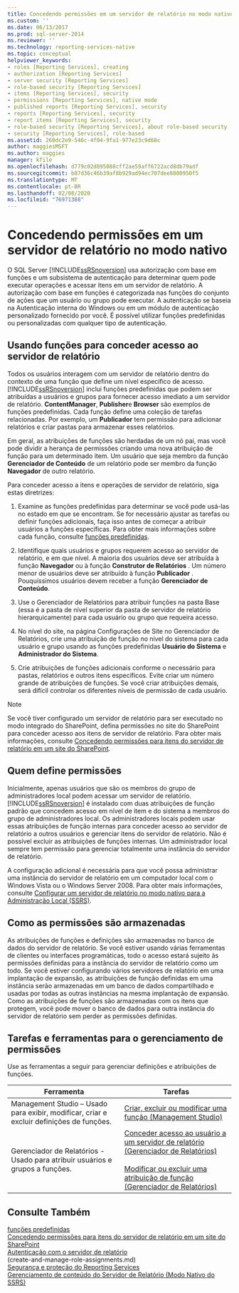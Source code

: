 ```yaml
---
title: Concedendo permissões em um servidor de relatório no modo nativo | Microsoft Docs
ms.custom: ''
ms.date: 06/13/2017
ms.prod: sql-server-2014
ms.reviewer: ''
ms.technology: reporting-services-native
ms.topic: conceptual
helpviewer_keywords:
- roles [Reporting Services], creating
- authorization [Reporting Services]
- server security [Reporting Services]
- role-based security [Reporting Services]
- items [Reporting Services], security
- permissions [Reporting Services], native mode
- published reports [Reporting Services], security
- reports [Reporting Services], security
- report items [Reporting Services], security
- role-based security [Reporting Services], about role-based security
- security [Reporting Services], role-based
ms.assetid: 260dc2e9-546c-4f04-9fa1-977e23c9d68c
author: maggiesMSFT
ms.author: maggies
manager: kfile
ms.openlocfilehash: d779c02d895088cff2ae59aff6722acd8db79adf
ms.sourcegitcommit: b87d36c46b39af8b929ad94ec707dee8800950f5
ms.translationtype: MT
ms.contentlocale: pt-BR
ms.lasthandoff: 02/08/2020
ms.locfileid: "76971388"
---
```

# <a name="granting-permissions-on-a-native-mode-report-server"></a>Concedendo permissões em um servidor de relatório no modo nativo
  O SQL Server [!INCLUDE[ssRSnoversion](../../includes/ssrsnoversion-md.md)] usa autorização com base em funções e um subsistema de autenticação para determinar quem pode executar operações e acessar itens em um servidor de relatório. A autorização com base em funções é categorizada nas funções do conjunto de ações que um usuário ou grupo pode executar. A autenticação se baseia na Autenticação interna do Windows ou em um módulo de autenticação personalizado fornecido por você. É possível utilizar funções predefinidas ou personalizadas com qualquer tipo de autenticação.  
  
## <a name="using-roles-to-grant-report-server-access"></a>Usando funções para conceder acesso ao servidor de relatório  
 Todos os usuários interagem com um servidor de relatório dentro do contexto de uma função que define um nível específico de acesso. [!INCLUDE[ssRSnoversion](../../includes/ssrsnoversion-md.md)] inclui funções predefinidas que podem ser atribuídas a usuários e grupos para fornecer acesso imediato a um servidor de relatório. **ContentManager**, **Publisher**e **Browser** são exemplos de funções predefinidas. Cada função define uma coleção de tarefas relacionadas. Por exemplo, um **Publicador** tem permissão para adicionar relatórios e criar pastas para armazenar esses relatórios.  
  
 Em geral, as atribuições de funções são herdadas de um nó pai, mas você pode dividir a herança de permissões criando uma nova atribuição de função para um determinado item. Um usuário que seja membro da função **Gerenciador de Conteúdo** de um relatório pode ser membro da função **Navegador** de outro relatório.  
  
 Para conceder acesso a itens e operações de servidor de relatório, siga estas diretrizes:  
  
1.  Examine as funções predefinidas para determinar se você pode usá-las no estado em que se encontram. Se for necessário ajustar as tarefas ou definir funções adicionais, faça isso antes de começar a atribuir usuários a funções específicas. Para obter mais informações sobre cada função, consulte [funções predefinidas](role-definitions-predefined-roles.md).  
  
2.  Identifique quais usuários e grupos requerem acesso ao servidor de relatório, e em que nível. A maioria dos usuários deve ser atribuída à função **Navegador** ou à função **Construtor de Relatórios** . Um número menor de usuários deve ser atribuído à função **Publicador** . Pouquíssimos usuários devem receber a função **Gerenciador de Conteúdo**.  
  
3.  Use o Gerenciador de Relatórios para atribuir funções na pasta Base (essa é a pasta de nível superior da pasta de servidor de relatório hierarquicamente) para cada usuário ou grupo que requeira acesso.  
  
4.  No nível do site, na página Configurações de Site no Gerenciador de Relatórios, crie uma atribuição de função no nível do sistema para cada usuário e grupo usando as funções predefinidas **Usuário do Sistema** e **Administrador do Sistema**.  
  
5.  Crie atribuições de funções adicionais conforme o necessário para pastas, relatórios e outros itens específicos. Evite criar um número grande de atribuições de funções. Se você criar atribuições demais, será difícil controlar os diferentes níveis de permissão de cada usuário.  
  
> [!NOTE]  
>  Se você tiver configurado um servidor de relatório para ser executado no modo integrado do SharePoint, defina permissões no site do SharePoint para conceder acesso aos itens de servidor de relatório. Para obter mais informações, consulte [Concedendo permissões para itens do servidor de relatório em um site do SharePoint](granting-permissions-on-report-server-items-on-a-sharepoint-site.md).  
  
## <a name="who-sets-permissions"></a>Quem define permissões  
 Inicialmente, apenas usuários que são os membros do grupo de administradores local podem acessar um servidor de relatório. [!INCLUDE[ssRSnoversion](../../includes/ssrsnoversion-md.md)] é instalado com duas atribuições de função padrão que concedem acesso em nível de item e do sistema a membros do grupo de administradores local. Os administradores locais podem usar essas atribuições de função internas para conceder acesso ao servidor de relatório a outros usuários e gerenciar itens do servidor de relatório. Não é possível excluir as atribuições de funções internas. Um administrador local sempre tem permissão para gerenciar totalmente uma instância do servidor de relatório.  
 
 A configuração adicional é necessária para que você possa administrar uma instância do servidor de relatório em um computador local com o Windows Vista ou o Windows Server 2008. Para obter mais informações, consulte [Configurar um servidor de relatório no modo nativo para a Administração Local &#40;SSRS&#41;](../report-server/configure-a-native-mode-report-server-for-local-administration-ssrs.md).  
  
## <a name="how-permissions-are-stored"></a>Como as permissões são armazenadas  
 As atribuições de funções e definições são armazenadas no banco de dados do servidor de relatório. Se você estiver usando várias ferramentas de clientes ou interfaces programáticas, todo o acesso estará sujeito às permissões definidas para a instância do servidor de relatório como um todo. Se você estiver configurando vários servidores de relatório em uma implantação de expansão, as atribuições de função definidas em uma instância serão armazenadas em um banco de dados compartilhado e usadas por todas as outras instâncias na mesma implantação de expansão. Como as atribuições de funções são armazenadas com os itens que protegem, você pode mover o banco de dados para outra instância do servidor de relatório sem perder as permissões definidas.  
  
## <a name="tasks-and-tools-for-managing-permissions"></a>Tarefas e ferramentas para o gerenciamento de permissões  
 Use as ferramentas a seguir para gerenciar definições e atribuições de funções.  
  
|Ferramenta|Tarefas|  
|----------|-----------|  
|Management Studio – Usado para exibir, modificar, criar e excluir definições de funções.|[Criar, excluir ou modificar uma função &#40;Management Studio&#41;](role-definitions-create-delete-or-modify.md)|  
|Gerenciador de Relatórios - Usado para atribuir usuários e grupos a funções.|[Conceder acesso ao usuário a um servidor de relatório &#40;Gerenciador de Relatórios&#41;](grant-user-access-to-a-report-server.md)<br /><br /> [Modificar ou excluir uma atribuição de função &#40;Gerenciador de Relatórios&#41;](role-assignments-modify-or-delete.md)|  
  
## <a name="see-also"></a>Consulte Também  
 [funções predefinidas](role-definitions-predefined-roles.md)   
 [Concedendo permissões para itens do servidor de relatório em um site do SharePoint](granting-permissions-on-report-server-items-on-a-sharepoint-site.md)   
 [Autenticação com o servidor de relatório](authentication-with-the-report-server.md)   
 (create-and-manage-role-assignments.md)   
 [Segurança e proteção do Reporting Services](reporting-services-security-and-protection.md)   
 [Gerenciamento de conteúdo do Servidor de Relatório &#40;Modo Nativo do SSRS&#41;](../report-server/report-server-content-management-ssrs-native-mode.md)  
  
  
